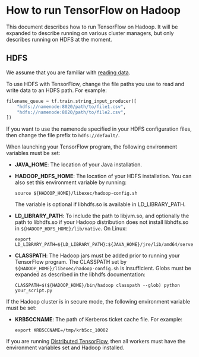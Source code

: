 # How to run TensorFlow on Hadoop

This document describes how to run TensorFlow on Hadoop. It will be expanded to
describe running on various cluster managers, but only describes running on HDFS
at the moment.

## HDFS

We assume that you are familiar with [reading data](../api_guides/python/reading_data.md).

To use HDFS with TensorFlow, change the file paths you use to read and write
data to an HDFS path. For example:

```python
filename_queue = tf.train.string_input_producer([
    "hdfs://namenode:8020/path/to/file1.csv",
    "hdfs://namenode:8020/path/to/file2.csv",
])
```

If you want to use the namenode specified in your HDFS configuration files, then
change the file prefix to `hdfs://default/`.

When launching your TensorFlow program, the following environment variables must
be set:

*   **JAVA_HOME**: The location of your Java installation.
*   **HADOOP_HDFS_HOME**: The location of your HDFS installation. You can also
    set this environment variable by running:

    ```shell
    source ${HADOOP_HOME}/libexec/hadoop-config.sh
    ```
    
    The variable is optional if libhdfs.so is available in LD_LIBRARY_PATH.

*   **LD_LIBRARY_PATH**: To include the path to libjvm.so, and optionally the path
    to libhdfs.so if your Hadoop distribution does not install libhdfs.so in
    `${HADOOP_HDFS_HOME}/lib/native`. On Linux:

    ```shell
    export LD_LIBRARY_PATH=${LD_LIBRARY_PATH}:${JAVA_HOME}/jre/lib/amd64/server
    ```

*   **CLASSPATH**: The Hadoop jars must be added prior to running your
    TensorFlow program. The CLASSPATH set by
    `${HADOOP_HOME}/libexec/hadoop-config.sh` is insufficient. Globs must be
    expanded as described in the libhdfs documentation:

    ```shell
    CLASSPATH=$(${HADOOP_HOME}/bin/hadoop classpath --glob) python your_script.py
    ```

If the Hadoop cluster is in secure mode, the following environment variable must
be set:

*   **KRB5CCNAME**: The path of Kerberos ticket cache file. For example:

    ```shell
    export KRB5CCNAME=/tmp/krb5cc_10002
    ```

If you are running [Distributed TensorFlow](../deploy/distributed.md), then all
workers must have the environment variables set and Hadoop installed.
